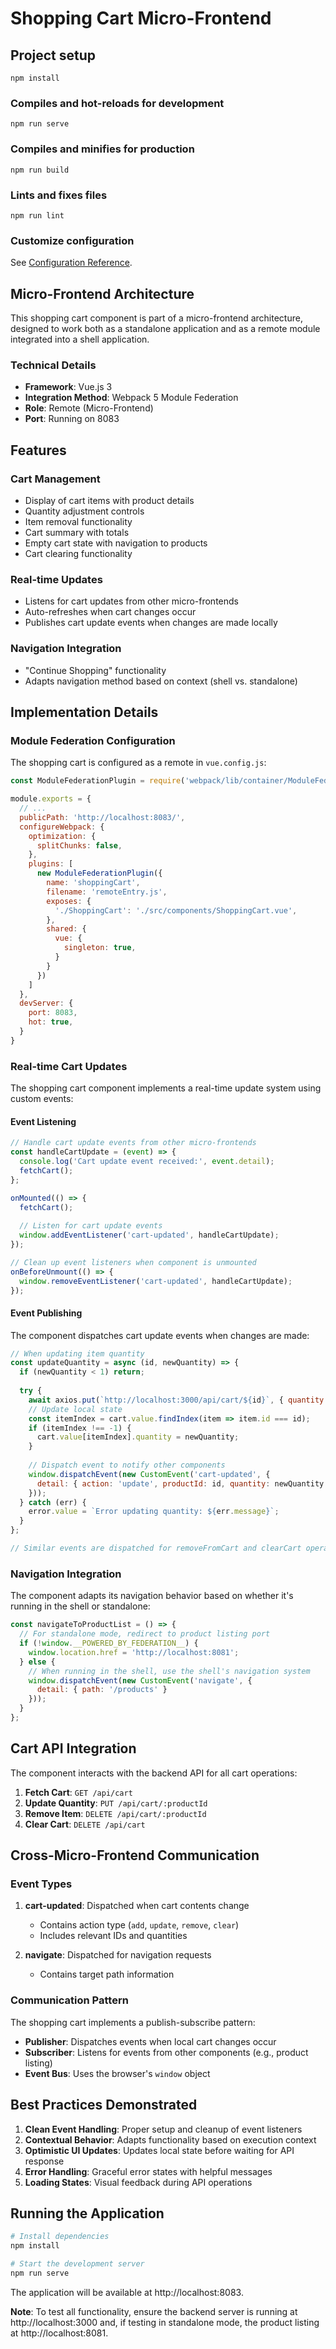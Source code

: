 # Shopping Cart Micro-Frontend

## Project setup
```
npm install
```

### Compiles and hot-reloads for development
```
npm run serve
```

### Compiles and minifies for production
```
npm run build
```

### Lints and fixes files
```
npm run lint
```

### Customize configuration
See [Configuration Reference](https://cli.vuejs.org/config/).

## Micro-Frontend Architecture

This shopping cart component is part of a micro-frontend architecture, designed to work both as a standalone application and as a remote module integrated into a shell application.

### Technical Details

- **Framework**: Vue.js 3
- **Integration Method**: Webpack 5 Module Federation
- **Role**: Remote (Micro-Frontend)
- **Port**: Running on 8083

## Features

### Cart Management
- Display of cart items with product details
- Quantity adjustment controls
- Item removal functionality
- Cart summary with totals
- Empty cart state with navigation to products
- Cart clearing functionality

### Real-time Updates
- Listens for cart updates from other micro-frontends
- Auto-refreshes when cart changes occur
- Publishes cart update events when changes are made locally

### Navigation Integration
- "Continue Shopping" functionality
- Adapts navigation method based on context (shell vs. standalone)

## Implementation Details

### Module Federation Configuration

The shopping cart is configured as a remote in `vue.config.js`:

```javascript
const ModuleFederationPlugin = require('webpack/lib/container/ModuleFederationPlugin')

module.exports = {
  // ...
  publicPath: 'http://localhost:8083/',
  configureWebpack: {
    optimization: {
      splitChunks: false,
    },
    plugins: [
      new ModuleFederationPlugin({
        name: 'shoppingCart',
        filename: 'remoteEntry.js',
        exposes: {
          './ShoppingCart': './src/components/ShoppingCart.vue',
        },
        shared: {
          vue: {
            singleton: true,
          }
        }
      })
    ]
  },
  devServer: {
    port: 8083,
    hot: true,
  }
}
```

### Real-time Cart Updates

The shopping cart component implements a real-time update system using custom events:

#### Event Listening

```javascript
// Handle cart update events from other micro-frontends
const handleCartUpdate = (event) => {
  console.log('Cart update event received:', event.detail);
  fetchCart();
};

onMounted(() => {
  fetchCart();
  
  // Listen for cart update events
  window.addEventListener('cart-updated', handleCartUpdate);
});

// Clean up event listeners when component is unmounted
onBeforeUnmount(() => {
  window.removeEventListener('cart-updated', handleCartUpdate);
});
```

#### Event Publishing

The component dispatches cart update events when changes are made:

```javascript
// When updating item quantity
const updateQuantity = async (id, newQuantity) => {
  if (newQuantity < 1) return;
  
  try {
    await axios.put(`http://localhost:3000/api/cart/${id}`, { quantity: newQuantity });
    // Update local state
    const itemIndex = cart.value.findIndex(item => item.id === id);
    if (itemIndex !== -1) {
      cart.value[itemIndex].quantity = newQuantity;
    }
    
    // Dispatch event to notify other components
    window.dispatchEvent(new CustomEvent('cart-updated', { 
      detail: { action: 'update', productId: id, quantity: newQuantity }
    }));
  } catch (err) {
    error.value = `Error updating quantity: ${err.message}`;
  }
};

// Similar events are dispatched for removeFromCart and clearCart operations
```

### Navigation Integration

The component adapts its navigation behavior based on whether it's running in the shell or standalone:

```javascript
const navigateToProductList = () => {
  // For standalone mode, redirect to product listing port
  if (!window.__POWERED_BY_FEDERATION__) {
    window.location.href = 'http://localhost:8081';
  } else {
    // When running in the shell, use the shell's navigation system
    window.dispatchEvent(new CustomEvent('navigate', { 
      detail: { path: '/products' }
    }));
  }
};
```

## Cart API Integration

The component interacts with the backend API for all cart operations:

1. **Fetch Cart**: `GET /api/cart`
2. **Update Quantity**: `PUT /api/cart/:productId`
3. **Remove Item**: `DELETE /api/cart/:productId`
4. **Clear Cart**: `DELETE /api/cart`

## Cross-Micro-Frontend Communication

### Event Types

1. **cart-updated**: Dispatched when cart contents change
   - Contains action type (`add`, `update`, `remove`, `clear`)
   - Includes relevant IDs and quantities

2. **navigate**: Dispatched for navigation requests
   - Contains target path information

### Communication Pattern

The shopping cart implements a publish-subscribe pattern:
- **Publisher**: Dispatches events when local cart changes occur
- **Subscriber**: Listens for events from other components (e.g., product listing)
- **Event Bus**: Uses the browser's `window` object

## Best Practices Demonstrated

1. **Clean Event Handling**: Proper setup and cleanup of event listeners
2. **Contextual Behavior**: Adapts functionality based on execution context
3. **Optimistic UI Updates**: Updates local state before waiting for API response
4. **Error Handling**: Graceful error states with helpful messages
5. **Loading States**: Visual feedback during API operations

## Running the Application

```bash
# Install dependencies
npm install

# Start the development server
npm run serve
```

The application will be available at http://localhost:8083.

**Note**: To test all functionality, ensure the backend server is running at http://localhost:3000 and, if testing in standalone mode, the product listing at http://localhost:8081. 